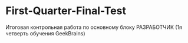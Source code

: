 # First-Quarter-Final-Test
Итоговая контрольная работа по основному блоку РАЗРАБОТЧИК (1я четверть обучения GeekBrains)
